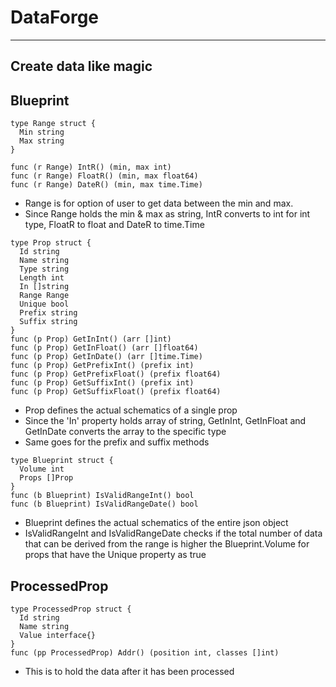# DataForge
----
## Create data like magic
## Blueprint
```
type Range struct {
  Min string
  Max string
}

func (r Range) IntR() (min, max int)
func (r Range) FloatR() (min, max float64)
func (r Range) DateR() (min, max time.Time)
```
* Range is for option of user to get data between the min and max.
* Since Range holds the min & max as string, IntR converts to int for int type, FloatR to float and DateR to time.Time
```
type Prop struct {
  Id string
  Name string
  Type string
  Length int
  In []string
  Range Range
  Unique bool
  Prefix string
  Suffix string
}
func (p Prop) GetInInt() (arr []int)
func (p Prop) GetInFloat() (arr []float64)
func (p Prop) GetInDate() (arr []time.Time)
func (p Prop) GetPrefixInt() (prefix int)
func (p Prop) GetPrefixFloat() (prefix float64)
func (p Prop) GetSuffixInt() (prefix int)
func (p Prop) GetSuffixFloat() (prefix float64)
```
* Prop defines the actual schematics of a single prop
* Since the 'In' property holds array of string, GetInInt, GetInFloat and GetInDate converts the array to the specific type
* Same goes for the prefix and suffix methods
```
type Blueprint struct {
  Volume int
  Props []Prop
}
func (b Blueprint) IsValidRangeInt() bool
func (b Blueprint) IsValidRangeDate() bool
```
* Blueprint defines the actual schematics of the entire json object
* IsValidRangeInt and IsValidRangeDate checks if the total number of data that can be derived from the range is higher the Blueprint.Volume for props that have the Unique property as true
## ProcessedProp
```
type ProcessedProp struct {
  Id string
  Name string
  Value interface{}
}
func (pp ProcessedProp) Addr() (position int, classes []int)
```
* This is to hold the data after it has been processed
